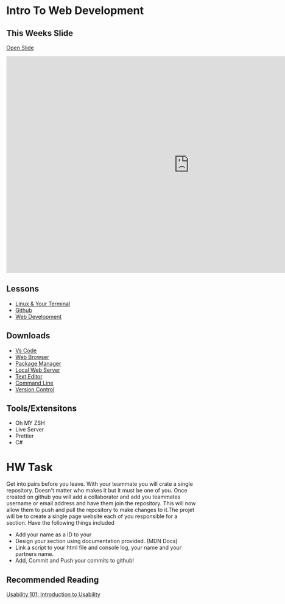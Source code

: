 # Intro To Web Development  
<!-- ![Web Development](https://via.placeholder.com/1000x200 ':class=banner-image') -->



## This Weeks Slide
[Open Slide](https://docs.google.com/presentation/d/1o4NXDfzTBREgj21eF6GIBTjEPUJEW1ZKEbbsD7BdUok/edit?usp=sharing)
<div class="video-container-16by9">
    <iframe src="https://docs.google.com/presentation/d/e/2PACX-1vQMzHKI7TMy6xpDmvFC_UMY7aiJ5IQw8novgQ0__7ttT3b7GknEPbp0-Hae8ATeCu6uR4FpdffjhnqO/embed?start=false&loop=false&delayms=3000" frameborder="0" width="960" height="569" allowfullscreen="true" mozallowfullscreen="true" webkitallowfullscreen="true"></iframe>
</div>



## Lessons
- [Linux & Your Terminal](./lessons/linux/README.md)
- [Github](./lessons/github/README.md)
- [Web Development](./lessons/webdev/README.md)


## Downloads
- [Vs Code](https://code.visualstudio.com/)
- [Web Browser]()  
- [Package Manager]() 
- [Local Web Server]()  
- [Text Editor]()  
- [Command Line]()
- [Version Control]()  

## Tools/Extensitons
- Oh MY ZSH
- Live Server
- Prettier
- C#
# HW Task

Get into pairs before you leave. With your teammate you will crate a single repository. Doesn't matter who makes it but it must be one of you. Once created on github you will add a collaborator and add you teammates username or email address and have them join the repository.
This will now allow them to push and pull the repository to make changes to it.The projet will be to create a single page website each of you responsible for a section. Have the following things included
- Add your name as a ID to your <section></section>
- Design your section using documentation provided. (MDN Docs)
- Link a script to your html file and console log, your name and your partners name. 
- Add, Commit and Push your commits to github!



## Recommended Reading  
<div class="">
    <a class="embedly-card" data-card-controls="0" data-card-align="left" href="https://kinsta.com/knowledgebase/what-is-github/">Usability 101: Introduction to Usability</a>
</div>